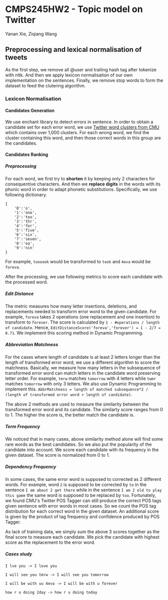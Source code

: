 # CMPS245HW2 - Topic model on Twitter
Yanan Xie, Ziqiang Wang

## Preprocessing and lexical normalisation of tweets

As the first step, we remove all @user and trailing hash tag after tokenize with nltk. And then we apply lexicon normalisation of our own implementation on the sentences. Finally, we remove stop words to form the dataset to feed the clutering algorithm. 

### Lexicon Normalisation

#### Candidates Generation
We use enchant library to detect errors in sentence. In order to obtain a candidate set for each error word, we use [Twitter word clusters from CMU](http://www.cs.cmu.edu/~ark/TweetNLP/) which contains over 1,000 clusters. For each wrong word, we find the cluster containing this word, and then those correct words in this group are the candidates. 

#### Candidates Ranking
##### Preprocessing
For each word, we first try to **shorten** it by keeping only 2 characters for consequentive characters. And then we **replace digits** in the words with its phonic word in order to adapt phonetic substitutions. Specifically, we use following dictionary.
```
{
	'0':'o',
	'1':'one',
	'2':'too',
	'3':'thr',
	'4':'for',
	'5':'five',
	'6':'six',
	'7':'seven',
	'8':'ea',
	'9':'nin'
}
``` 

For example, `toooook` would be transformed to `took` and `4eva` would be `foreva`.

After the processing, we use following metrics to score each candidate with the processed word.

##### Edit Distance

The metric measures how many letter insertions, deletions, and replacements needed to transform error word to the given candidate. For example, `foreva` takes 2 operations (one replacement and one insertion) to transform to `forever`. The score is calculated by `1 - #operations / length of candidate`.  Hence, `EditDistanceScore('foreva','forever') = 1 - 2/7 = 0.71`. We implement this scoring method in Dynamic Programming. 
 
##### Abbreviation Matchness

For the cases where length of candidate is at least 2 letters longer than the length of transformed error word, we use a different algorithm to score the matchness. Basically, we measure how many letters in the subsequence of transformed error word can match letters in the candidate word preserving letter order. For example, `tmrw` matches `tomorrow` with 4 letters while `twmr` matches `tomorrow` with only 3 letters. We also use Dynamic Programming to implement this. `AbbrMatchness = length of matched subsequence*2 / (length of transformed error word + length of candidate)`. 

The above 2 methods are used to measure the similarity between the transformed error word and its candidate. The similarty score ranges from 0 to 1. The higher the score is, the better match the candidate is.

##### Term Frequency

We noticed that in many cases, above similarity method alone will find some rare words as the best candidates. So we also put the popularity of the candidate into account. We score each candidate with its frequency in the given dataset. The score is normalized from 0 to 1.

##### Dependency Frequency

In some cases, the same error word is supposed to corrected as 2 different words. For example, word `2` is supposed to be corrected by `to` in the sentence `I am about 2 get there` while in the sentence `I am 2 old to play this game` the same word is supposed to be replaced by `too`. Fortunately, we found CMU's Twitter POS Tagger can still produce the correct POS tags given sentence with error words in most cases. So we count the POS tag distribution for each correct word in the given dataset. An additional score is given by the product of tag frequency and confidence produced by POS Tagger. 


As lack of training data, we simply sum the above 3 scores together as the final score to measure each candidate. We pick the candidate with highest score as the replacement to the error word.

##### Cases study
`I lve you -> I love you`

`I will see you tmrw -> I will see you tomorrow`

`I will be with uu 4eva -> I will be with u forever`

`how r u doing 2day -> how r u doing today`
